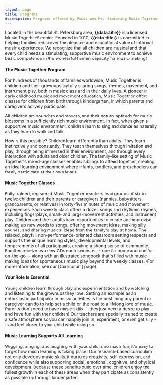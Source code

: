```yaml
---
layout: page
title: Programs
description: Programs offered by Music and Me, featuring Music Together&reg; curricula
---
```


Located in the beautiful St. Petersburg area, __{{data.title}}__ is a
licensed Music Together&reg; center.  Founded in 2010,
__{{data.title}}__ is committed to helping families rediscover the
pleasure and educational value of informal music experiences. We
recognize that all children are musical and that every child needs a
stimulating, supportive music environment to achieve basic competence in
the wonderful human capacity for music-making!

#### The Music Together Program

For hundreds of thousands of families worldwide, Music Together is
children and their grownups joyfully sharing songs, rhymes, movement,
and instrument play, both in music class and in their daily lives. A
pioneer in early childhood music and movement education, Music Together
offers classes for children from birth through kindergarten, in which
parents and caregivers actively participate.

All children are sounders and movers, and their natural aptitude for
music blossoms in a sufficiently rich music environment. In fact, when
given a supportive music environment, children learn to sing and dance
as naturally as they learn to walk and talk.

How is this possible? Children learn differently than adults.  They
learn instinctively and constantly. They teach themselves through
imitation and play, through being immersed in their environment, and
through every interaction with adults and older children. The
family-like setting of Music Together's mixed-age classes enables
siblings to attend together, creating an ideal learning environment
where infants, toddlers, and preschoolers can freely participate at
their own levels.

#### Music Together Classes

Fully trained, registered Music Together teachers lead groups of six to
twelve children and their parents or caregivers (nannies, babysitters,
grandparents, or relatives) in forty-five minutes of music and movement
experiences.  Each weekly class offers a dozen songs and rhythmic
rhymes, including fingerplays, small- and large-movement activities, and
instrument play.  Children and their adults have opportunities to create
and improvise making up new words to songs, offering movement ideas,
making silly sounds, and sharing musical ideas from the family's play at
home.  The relaxed, playful, non-performance-oriented classroom setting
respects and supports the unique learning styles, developmental levels,
and temperaments of all participants, creating a strong sense of
community.  Families receive two new CDs each semester -- one for home
and one for on-the-go -- along with an illustrated songbook that's
filled with music-making ideas for spontaneous music play beyond the
weekly classes.  (For more information, see our [Curriculum] page)

#### Your Role Is Essential

Young children learn through play and experimentation and by watching
and listening to the grownups they love. Setting an example as an
enthusiastic participator in music activities is the best thing any
parent or caregiver can do to help set a child on the road to a lifelong
love of music. Parents don't need to have music skills -- they just need
a desire to play and have fun with their children! Our teachers are
specially trained to create a safe atmosphere so you can happily join
in, experiment, or even get silly -- and feel closer to your child while
doing so.

#### Music Learning Supports All Learning

Wiggling, singing, and laughing with your child is so much fun, it's
easy to forget how much learning is taking place! Our research-based
curriculum not only develops music skills, it nurtures creativity,
self-expression, and confidence while also supporting social, emotional,
cognitive, and physical development. Because these benefits build over
time, children enjoy the fullest growth in each of these areas when they
participate as consistently as possible up through kindergarten.

